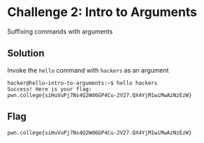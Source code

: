 # Challenge 2: Intro to Arguments
Suffixing commands with arguments

## Solution
Invoke the `hello` command with `hackers` as an argument
 
```
hacker@hello~intro-to-arguments:~$ hello hackers
Success! Here is your flag:
pwn.college{siHuVuPj7Ns4Q2Wd6GP4Cu-2V27.QX4YjM1wiMwAzNzEzW}
```

## Flag
`pwn.college{siHuVuPj7Ns4Q2Wd6GP4Cu-2V27.QX4YjM1wiMwAzNzEzW}`